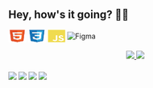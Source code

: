 ## Hey, how's it going? 🐱‍💻

 <div style="display: inline_block">
  
  <img align="center" alt="HTML" height="25" width="35" src="https://raw.githubusercontent.com/devicons/devicon/master/icons/html5/html5-original.svg">
  <img align="center" alt="CSS" height="25" width="35" src="https://raw.githubusercontent.com/devicons/devicon/master/icons/css3/css3-original.svg">
  <img align="center" alt="Javascript" height="25" width="35" src="https://raw.githubusercontent.com/devicons/devicon/master/icons/javascript/javascript-plain.svg">
  <img align="center" alt="Figma" height="25" width="35" src="https://cdn.jsdelivr.net/gh/devicons/devicon/icons/figma/figma-original.svg">
  
</div>

<div align="center">
  <a href="https://github.com/tas48"><br>
  <img height="160em" src="https://github-readme-stats.vercel.app/api?username=tas48&show_icons=true&theme=dark&include_all_commits=true&count_private=true"/>
  <img height="160em" src="https://github-readme-stats.vercel.app/api/top-langs/?username=tas48&layout=compact&langs_count=4&theme=dark"/> 
</div>
 
 
 ### 
 
<div>
    <a align="bottom" href="https://www.instagram.com/tthalisson48/" target="blank"><img src="https://img.shields.io/badge/Instagram-E4405F?style=for-the-badge&logo=instagram&logoColor=white" target="blank"></a>
    <a align="bottom" href="https://www.linkedin.com/in/thalisson-lopes-431b9b225/" target="blank"><img src="https://img.shields.io/badge/LinkedIn-0077B5?style=for-the-badge&logo=linkedin&logoColor=white" target="_blank"></a>
    <a align="bottom" href="https://www.facebook.com/thalisson.lopes.3990https://www.facebook.com/thalisson.lopes.3990" target="_blank"><img src="https://img.shields.io/badge/Facebook-1877F2?style=for-the-badge&logo=facebook&logoColor=white" target="blank"></a>
    <a align="bottom" href="http://tas48@protonmail.com" target="_blank"><img src="https://img.shields.io/badge/ProtonMail-7289DA?style=for-the-badge&logo=protonmail&logoColor=white" target="blank"></a>
  </div>
